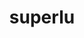 ---
title: "superlu"
layout: cache
categories: [package, develop]
meta: {"compilers": ["cce@18.0.0", "gcc@11.4.0", "gcc@12.3.0", "intel-oneapi-compilers@2025.1.0"], "num_specs": 61, "num_specs_by_stack": {"e4s": 10, "e4s-cray-rhel": 16, "e4s-neoverse-v2": 11, "e4s-oneapi": 13, "root": 61, "tutorial": 11}, "oss": ["rhel8", "ubuntu22.04"], "platforms": ["linux"], "stacks": ["e4s", "e4s-cray-rhel", "e4s-neoverse-v2", "e4s-oneapi", "root", "tutorial"], "targets": ["neoverse_v2", "x86_64_v3"], "versions": ["5.3.0", "7.0.0"]}
spec_details: [{"compiler": "gcc@11.4.0", "hash": "2chswns65kepdwnfgmtmcja65vsihr4a", "os": "ubuntu22.04", "platform": "linux", "size": "-", "stacks": ["e4s-neoverse-v2", "root"], "target": "neoverse_v2", "variants": ["build_system=cmake", "build_type=Release", "+fortran", "generator=make", "~ipo", "+pic"], "versions": ["7.0.0"]}, {"compiler": "cce@18.0.0", "hash": "35ivzp5iaw7vudd645xbgc62wsgucykg", "os": "rhel8", "platform": "linux", "size": "-", "stacks": ["e4s-cray-rhel", "root"], "target": "x86_64_v3", "variants": ["build_system=cmake", "build_type=Release", "+fortran", "generator=make", "~ipo", "+pic"], "versions": ["7.0.0"]}, {"compiler": "gcc@11.4.0", "hash": "37yuc2ldkpga6vwmyuqkk7tutbb2f6d6", "os": "ubuntu22.04", "platform": "linux", "size": "-", "stacks": ["e4s", "root"], "target": "x86_64_v3", "variants": ["build_system=cmake", "build_type=Release", "+fortran", "generator=make", "~ipo", "+pic"], "versions": ["7.0.0"]}, {"compiler": "intel-oneapi-compilers@2025.1.0", "hash": "3hbami6fuvlkqk55rgpqkyeegmvjxzal", "os": "ubuntu22.04", "platform": "linux", "size": "-", "stacks": ["e4s-oneapi", "root"], "target": "x86_64_v3", "variants": ["build_system=cmake", "build_type=Release", "+fortran", "generator=make", "~ipo", "+pic"], "versions": ["7.0.0"]}, {"compiler": "intel-oneapi-compilers@2025.1.0", "hash": "4thyp7vwxc6zitctdx2rmme4nocjwx5v", "os": "ubuntu22.04", "platform": "linux", "size": "-", "stacks": ["e4s-oneapi", "root"], "target": "x86_64_v3", "variants": ["build_system=cmake", "build_type=Release", "+fortran", "generator=make", "~ipo", "+pic"], "versions": ["7.0.0"]}, {"compiler": "cce@18.0.0", "hash": "6b6tn3gclzymuzmmidpe7irgcchdc4ri", "os": "rhel8", "platform": "linux", "size": "-", "stacks": ["e4s-cray-rhel", "root"], "target": "x86_64_v3", "variants": ["build_system=cmake", "build_type=Release", "+fortran", "generator=make", "~ipo", "+pic"], "versions": ["7.0.0"]}, {"compiler": "cce@18.0.0", "hash": "6ntwytculnoyol3zu5dq4uuus4an6uum", "os": "rhel8", "platform": "linux", "size": "-", "stacks": ["e4s-cray-rhel", "root"], "target": "x86_64_v3", "variants": ["build_system=cmake", "build_type=Release", "+fortran", "generator=make", "~ipo", "+pic"], "versions": ["7.0.0"]}, {"compiler": "gcc@12.3.0", "hash": "7k6im3k52k7nhzajruvl3infejektjxn", "os": "ubuntu22.04", "platform": "linux", "size": "-", "stacks": ["root", "tutorial"], "target": "x86_64_v3", "variants": ["build_system=cmake", "build_type=Release", "+fortran", "generator=make", "~ipo", "+pic"], "versions": ["5.3.0"]}, {"compiler": "intel-oneapi-compilers@2025.1.0", "hash": "7lbrthn3eywxfwbll6v4lsgn7ew2ca46", "os": "ubuntu22.04", "platform": "linux", "size": "-", "stacks": ["e4s-oneapi", "root"], "target": "x86_64_v3", "variants": ["build_system=cmake", "build_type=Release", "+fortran", "generator=make", "~ipo", "+pic"], "versions": ["7.0.0"]}, {"compiler": "cce@18.0.0", "hash": "7ui5o6os5d3mphzvapvus2fc4gotxot3", "os": "rhel8", "platform": "linux", "size": "-", "stacks": ["e4s-cray-rhel", "root"], "target": "x86_64_v3", "variants": ["build_system=cmake", "build_type=Release", "+fortran", "generator=make", "~ipo", "+pic"], "versions": ["7.0.0"]}, {"compiler": "gcc@12.3.0", "hash": "a6xzjbiekt2mlcakklk4g2nucginzahw", "os": "ubuntu22.04", "platform": "linux", "size": "-", "stacks": ["root", "tutorial"], "target": "x86_64_v3", "variants": ["build_system=cmake", "build_type=Release", "+fortran", "generator=make", "~ipo", "+pic"], "versions": ["5.3.0"]}, {"compiler": "gcc@12.3.0", "hash": "amqm6376ml2hc7bogoayaj5kvtv5oatf", "os": "ubuntu22.04", "platform": "linux", "size": "-", "stacks": ["root", "tutorial"], "target": "x86_64_v3", "variants": ["build_system=cmake", "build_type=Release", "+fortran", "generator=make", "~ipo", "+pic"], "versions": ["5.3.0"]}, {"compiler": "gcc@12.3.0", "hash": "aqxoszdkhdesrzu7lydwzbl77uhkj6va", "os": "ubuntu22.04", "platform": "linux", "size": "-", "stacks": ["root", "tutorial"], "target": "x86_64_v3", "variants": ["build_system=cmake", "build_type=Release", "+fortran", "generator=make", "~ipo", "+pic"], "versions": ["5.3.0"]}, {"compiler": "intel-oneapi-compilers@2025.1.0", "hash": "aw42rxrukz5hkn5izyyqqu755driw3ok", "os": "ubuntu22.04", "platform": "linux", "size": "-", "stacks": ["e4s-oneapi", "root"], "target": "x86_64_v3", "variants": ["build_system=cmake", "build_type=Release", "+fortran", "generator=make", "~ipo", "+pic"], "versions": ["7.0.0"]}, {"compiler": "gcc@11.4.0", "hash": "bdexp7ag2yv47acnrkedra7yj3t7426t", "os": "ubuntu22.04", "platform": "linux", "size": "-", "stacks": ["e4s-neoverse-v2", "root"], "target": "neoverse_v2", "variants": ["build_system=cmake", "build_type=Release", "+fortran", "generator=make", "~ipo", "+pic"], "versions": ["7.0.0"]}, {"compiler": "gcc@11.4.0", "hash": "cbqshs7hwxespw7ezxoizbs2hgnhzv23", "os": "ubuntu22.04", "platform": "linux", "size": "-", "stacks": ["e4s", "root"], "target": "x86_64_v3", "variants": ["build_system=cmake", "build_type=Release", "+fortran", "generator=make", "~ipo", "+pic"], "versions": ["7.0.0"]}, {"compiler": "intel-oneapi-compilers@2025.1.0", "hash": "dk2hglymwltb3c6idyvhri26vatrpm7x", "os": "ubuntu22.04", "platform": "linux", "size": "-", "stacks": ["e4s-oneapi", "root"], "target": "x86_64_v3", "variants": ["build_system=cmake", "build_type=Release", "+fortran", "generator=make", "~ipo", "+pic"], "versions": ["7.0.0"]}, {"compiler": "cce@18.0.0", "hash": "dpjxentyaa7cfv3namxziro6nle6opne", "os": "rhel8", "platform": "linux", "size": "-", "stacks": ["e4s-cray-rhel", "root"], "target": "x86_64_v3", "variants": ["build_system=cmake", "build_type=Release", "+fortran", "generator=make", "~ipo", "+pic"], "versions": ["7.0.0"]}, {"compiler": "intel-oneapi-compilers@2025.1.0", "hash": "drwmpfuevowwie5z5dpvaemxbaybityq", "os": "ubuntu22.04", "platform": "linux", "size": "-", "stacks": ["e4s-oneapi", "root"], "target": "x86_64_v3", "variants": ["build_system=cmake", "build_type=Release", "+fortran", "generator=make", "~ipo", "+pic"], "versions": ["7.0.0"]}, {"compiler": "gcc@12.3.0", "hash": "ergczup6pbzk3kbjxnliedorsa6kw4ub", "os": "ubuntu22.04", "platform": "linux", "size": "-", "stacks": ["root", "tutorial"], "target": "x86_64_v3", "variants": ["build_system=cmake", "build_type=Release", "+fortran", "generator=make", "~ipo", "+pic"], "versions": ["5.3.0"]}, {"compiler": "cce@18.0.0", "hash": "es2mrvmg5fauiwchjdsdsrnaotuu6du7", "os": "rhel8", "platform": "linux", "size": "-", "stacks": ["e4s-cray-rhel", "root"], "target": "x86_64_v3", "variants": ["build_system=cmake", "build_type=Release", "+fortran", "generator=make", "~ipo", "+pic"], "versions": ["7.0.0"]}, {"compiler": "gcc@12.3.0", "hash": "fcokbnfl4kyqwh55pqjk6dsruaizkpnm", "os": "ubuntu22.04", "platform": "linux", "size": "-", "stacks": ["root", "tutorial"], "target": "x86_64_v3", "variants": ["build_system=cmake", "build_type=Release", "+fortran", "generator=make", "~ipo", "+pic"], "versions": ["5.3.0"]}, {"compiler": "cce@18.0.0", "hash": "fxi3vhwxi45se35qzycayjbmr3dhpfb7", "os": "rhel8", "platform": "linux", "size": "-", "stacks": ["e4s-cray-rhel", "root"], "target": "x86_64_v3", "variants": ["build_system=cmake", "build_type=Release", "+fortran", "generator=make", "~ipo", "+pic"], "versions": ["7.0.0"]}, {"compiler": "cce@18.0.0", "hash": "g5iqrctqekcif5bmqvmvpz6jwt5mubvd", "os": "rhel8", "platform": "linux", "size": "-", "stacks": ["e4s-cray-rhel", "root"], "target": "x86_64_v3", "variants": ["build_system=cmake", "build_type=Release", "+fortran", "generator=make", "~ipo", "+pic"], "versions": ["7.0.0"]}, {"compiler": "gcc@11.4.0", "hash": "gsgbyyst7zy3p3sg57lv4bu7v67cz2eq", "os": "ubuntu22.04", "platform": "linux", "size": "-", "stacks": ["e4s", "root"], "target": "x86_64_v3", "variants": ["build_system=cmake", "build_type=Release", "+fortran", "generator=make", "~ipo", "+pic"], "versions": ["7.0.0"]}, {"compiler": "gcc@11.4.0", "hash": "ilvnxxjmsajmkk7t5y3v2rhzpjvo6e7u", "os": "ubuntu22.04", "platform": "linux", "size": "-", "stacks": ["e4s-neoverse-v2", "root"], "target": "neoverse_v2", "variants": ["build_system=cmake", "build_type=Release", "+fortran", "generator=make", "~ipo", "+pic"], "versions": ["7.0.0"]}, {"compiler": "cce@18.0.0", "hash": "jdwfzkgvtgs3p3hh4fyaxj2ylgfgszsd", "os": "rhel8", "platform": "linux", "size": "-", "stacks": ["e4s-cray-rhel", "root"], "target": "x86_64_v3", "variants": ["build_system=cmake", "build_type=Release", "+fortran", "generator=make", "~ipo", "+pic"], "versions": ["7.0.0"]}, {"compiler": "intel-oneapi-compilers@2025.1.0", "hash": "k2jo3jahcaljn3f7d6dta7ppr3m6jpl3", "os": "ubuntu22.04", "platform": "linux", "size": "-", "stacks": ["e4s-oneapi", "root"], "target": "x86_64_v3", "variants": ["build_system=cmake", "build_type=Release", "+fortran", "generator=make", "~ipo", "+pic"], "versions": ["7.0.0"]}, {"compiler": "gcc@11.4.0", "hash": "k2pydwjridiivlaix3w67zbzdjr4ehy3", "os": "ubuntu22.04", "platform": "linux", "size": "-", "stacks": ["e4s-neoverse-v2", "root"], "target": "neoverse_v2", "variants": ["build_system=cmake", "build_type=Release", "+fortran", "generator=make", "~ipo", "+pic"], "versions": ["7.0.0"]}, {"compiler": "cce@18.0.0", "hash": "kakulzpbgqei5ndlliq27cirzrfbcpqt", "os": "rhel8", "platform": "linux", "size": "-", "stacks": ["e4s-cray-rhel", "root"], "target": "x86_64_v3", "variants": ["build_system=cmake", "build_type=Release", "+fortran", "generator=make", "~ipo", "+pic"], "versions": ["7.0.0"]}, {"compiler": "cce@18.0.0", "hash": "keod2qkvlvpvwbpcgt4zalrwhn77uo2k", "os": "rhel8", "platform": "linux", "size": "-", "stacks": ["e4s-cray-rhel", "root"], "target": "x86_64_v3", "variants": ["build_system=cmake", "build_type=Release", "+fortran", "generator=make", "~ipo", "+pic"], "versions": ["7.0.0"]}, {"compiler": "gcc@11.4.0", "hash": "laqg65a65swnht5bcfg5vwbitqdeza53", "os": "ubuntu22.04", "platform": "linux", "size": "-", "stacks": ["e4s-neoverse-v2", "root"], "target": "neoverse_v2", "variants": ["build_system=cmake", "build_type=Release", "+fortran", "generator=make", "~ipo", "+pic"], "versions": ["7.0.0"]}, {"compiler": "gcc@11.4.0", "hash": "lb26wyjrok7evhbywwoema6zbw2c35kv", "os": "ubuntu22.04", "platform": "linux", "size": "-", "stacks": ["e4s", "root"], "target": "x86_64_v3", "variants": ["build_system=cmake", "build_type=Release", "+fortran", "generator=make", "~ipo", "+pic"], "versions": ["7.0.0"]}, {"compiler": "cce@18.0.0", "hash": "likyvdcifvax3ufvmyk2lwwgkqbxol7t", "os": "rhel8", "platform": "linux", "size": "-", "stacks": ["e4s-cray-rhel", "root"], "target": "x86_64_v3", "variants": ["build_system=cmake", "build_type=Release", "+fortran", "generator=make", "~ipo", "+pic"], "versions": ["7.0.0"]}, {"compiler": "gcc@11.4.0", "hash": "lrznoerg7ji4eetspzgibh2azc5grxxv", "os": "ubuntu22.04", "platform": "linux", "size": "-", "stacks": ["e4s-neoverse-v2", "root"], "target": "neoverse_v2", "variants": ["build_system=cmake", "build_type=Release", "+fortran", "generator=make", "~ipo", "+pic"], "versions": ["7.0.0"]}, {"compiler": "cce@18.0.0", "hash": "m5dbdqbz7rjcrc4zo2o4jsdciwjuxdiz", "os": "rhel8", "platform": "linux", "size": "-", "stacks": ["e4s-cray-rhel", "root"], "target": "x86_64_v3", "variants": ["build_system=cmake", "build_type=Release", "+fortran", "generator=make", "~ipo", "+pic"], "versions": ["7.0.0"]}, {"compiler": "intel-oneapi-compilers@2025.1.0", "hash": "mpkiqsihebump6oj6tqfm6csm2ahj3qe", "os": "ubuntu22.04", "platform": "linux", "size": "-", "stacks": ["e4s-oneapi", "root"], "target": "x86_64_v3", "variants": ["build_system=cmake", "build_type=Release", "+fortran", "generator=make", "~ipo", "+pic"], "versions": ["7.0.0"]}, {"compiler": "gcc@11.4.0", "hash": "olmkyy6qw2ru37lvh7gpenbtz5w52vke", "os": "ubuntu22.04", "platform": "linux", "size": "-", "stacks": ["e4s", "root"], "target": "x86_64_v3", "variants": ["build_system=cmake", "build_type=Release", "+fortran", "generator=make", "~ipo", "+pic"], "versions": ["7.0.0"]}, {"compiler": "intel-oneapi-compilers@2025.1.0", "hash": "pq5okfcjpjvhl3u3yoawd64k6tikjokt", "os": "ubuntu22.04", "platform": "linux", "size": "-", "stacks": ["e4s-oneapi", "root"], "target": "x86_64_v3", "variants": ["build_system=cmake", "build_type=Release", "+fortran", "generator=make", "~ipo", "+pic"], "versions": ["7.0.0"]}, {"compiler": "gcc@12.3.0", "hash": "pt44hyixemxjgflt5uk7xw7so45ilkyy", "os": "ubuntu22.04", "platform": "linux", "size": "-", "stacks": ["root", "tutorial"], "target": "x86_64_v3", "variants": ["build_system=cmake", "build_type=Release", "+fortran", "generator=make", "~ipo", "+pic"], "versions": ["5.3.0"]}, {"compiler": "gcc@11.4.0", "hash": "qdqblwqs6igjqhodndg7ptwcxpeqvyq3", "os": "ubuntu22.04", "platform": "linux", "size": "-", "stacks": ["e4s", "root"], "target": "x86_64_v3", "variants": ["build_system=cmake", "build_type=Release", "+fortran", "generator=make", "~ipo", "+pic"], "versions": ["7.0.0"]}, {"compiler": "gcc@11.4.0", "hash": "qg3ijgac2k5ccnpeqnliqivl2os645rz", "os": "ubuntu22.04", "platform": "linux", "size": "-", "stacks": ["e4s-neoverse-v2", "root"], "target": "neoverse_v2", "variants": ["build_system=cmake", "build_type=Release", "+fortran", "generator=make", "~ipo", "+pic"], "versions": ["7.0.0"]}, {"compiler": "gcc@11.4.0", "hash": "qjbvdpfk3jwkr633ufc2knl4zg77icd7", "os": "ubuntu22.04", "platform": "linux", "size": "-", "stacks": ["e4s-neoverse-v2", "root"], "target": "neoverse_v2", "variants": ["build_system=cmake", "build_type=Release", "+fortran", "generator=make", "~ipo", "+pic"], "versions": ["7.0.0"]}, {"compiler": "intel-oneapi-compilers@2025.1.0", "hash": "qngxpylxcx7ilekxbaxqwys2nf7aiv3i", "os": "ubuntu22.04", "platform": "linux", "size": "-", "stacks": ["e4s-oneapi", "root"], "target": "x86_64_v3", "variants": ["build_system=cmake", "build_type=Release", "+fortran", "generator=make", "~ipo", "+pic"], "versions": ["7.0.0"]}, {"compiler": "gcc@11.4.0", "hash": "roagf7jb3bozdfaevlkk4hpcq47oag3r", "os": "ubuntu22.04", "platform": "linux", "size": "-", "stacks": ["e4s", "root"], "target": "x86_64_v3", "variants": ["build_system=cmake", "build_type=Release", "+fortran", "generator=make", "~ipo", "+pic"], "versions": ["7.0.0"]}, {"compiler": "intel-oneapi-compilers@2025.1.0", "hash": "sjjj2pi5xkh4453gn5v7ktet7ww77i54", "os": "ubuntu22.04", "platform": "linux", "size": "-", "stacks": ["e4s-oneapi", "root"], "target": "x86_64_v3", "variants": ["build_system=cmake", "build_type=Release", "+fortran", "generator=make", "~ipo", "+pic"], "versions": ["7.0.0"]}, {"compiler": "gcc@11.4.0", "hash": "so63zhnkucuhjsq6efgzrdkyailh5lls", "os": "ubuntu22.04", "platform": "linux", "size": "-", "stacks": ["e4s-neoverse-v2", "root"], "target": "neoverse_v2", "variants": ["build_system=cmake", "build_type=Release", "+fortran", "generator=make", "~ipo", "+pic"], "versions": ["7.0.0"]}, {"compiler": "gcc@11.4.0", "hash": "tkeoo25v64ihw2fgnyleswomcrdi3dfj", "os": "ubuntu22.04", "platform": "linux", "size": "-", "stacks": ["e4s-neoverse-v2", "root"], "target": "neoverse_v2", "variants": ["build_system=cmake", "build_type=Release", "+fortran", "generator=make", "~ipo", "+pic"], "versions": ["7.0.0"]}, {"compiler": "cce@18.0.0", "hash": "tmwqqd2uldd3xzmheqp227ye3wdhj36h", "os": "rhel8", "platform": "linux", "size": "-", "stacks": ["e4s-cray-rhel", "root"], "target": "x86_64_v3", "variants": ["build_system=cmake", "build_type=Release", "+fortran", "generator=make", "~ipo", "+pic"], "versions": ["7.0.0"]}, {"compiler": "gcc@12.3.0", "hash": "tvj2q74otapzgmjokouxu35xfgk4j5c6", "os": "ubuntu22.04", "platform": "linux", "size": "-", "stacks": ["root", "tutorial"], "target": "x86_64_v3", "variants": ["build_system=cmake", "build_type=Release", "+fortran", "generator=make", "~ipo", "+pic"], "versions": ["5.3.0"]}, {"compiler": "gcc@11.4.0", "hash": "tyozj4zdnisp6pmy63p34mo7j43by4aa", "os": "ubuntu22.04", "platform": "linux", "size": "-", "stacks": ["e4s", "root"], "target": "x86_64_v3", "variants": ["build_system=cmake", "build_type=Release", "+fortran", "generator=make", "~ipo", "+pic"], "versions": ["7.0.0"]}, {"compiler": "cce@18.0.0", "hash": "ugboj5hcbixeh24xpg3fwesdnn7jmxea", "os": "rhel8", "platform": "linux", "size": "-", "stacks": ["e4s-cray-rhel", "root"], "target": "x86_64_v3", "variants": ["build_system=cmake", "build_type=Release", "+fortran", "generator=make", "~ipo", "+pic"], "versions": ["7.0.0"]}, {"compiler": "gcc@11.4.0", "hash": "unec5ahdkjyzawjj3rymjal6azxl2vyt", "os": "ubuntu22.04", "platform": "linux", "size": "-", "stacks": ["e4s", "root"], "target": "x86_64_v3", "variants": ["build_system=cmake", "build_type=Release", "+fortran", "generator=make", "~ipo", "+pic"], "versions": ["7.0.0"]}, {"compiler": "intel-oneapi-compilers@2025.1.0", "hash": "v53rhcqnvqev2m6xh5qh6o2dc2j7otpn", "os": "ubuntu22.04", "platform": "linux", "size": "-", "stacks": ["e4s-oneapi", "root"], "target": "x86_64_v3", "variants": ["build_system=cmake", "build_type=Release", "+fortran", "generator=make", "~ipo", "+pic"], "versions": ["7.0.0"]}, {"compiler": "gcc@12.3.0", "hash": "vxhy7bugr32pxhpluiszyr2xhdpbryae", "os": "ubuntu22.04", "platform": "linux", "size": "-", "stacks": ["root", "tutorial"], "target": "x86_64_v3", "variants": ["build_system=cmake", "build_type=Release", "+fortran", "generator=make", "~ipo", "+pic"], "versions": ["5.3.0"]}, {"compiler": "gcc@11.4.0", "hash": "wagpqkhnxbcz76zn6slj2khxziv4cbmk", "os": "ubuntu22.04", "platform": "linux", "size": "-", "stacks": ["e4s-neoverse-v2", "root"], "target": "neoverse_v2", "variants": ["build_system=cmake", "build_type=Release", "+fortran", "generator=make", "~ipo", "+pic"], "versions": ["7.0.0"]}, {"compiler": "intel-oneapi-compilers@2025.1.0", "hash": "x5cmmdcf7m4zc265qvybnscfojzs537q", "os": "ubuntu22.04", "platform": "linux", "size": "-", "stacks": ["e4s-oneapi", "root"], "target": "x86_64_v3", "variants": ["build_system=cmake", "build_type=Release", "+fortran", "generator=make", "~ipo", "+pic"], "versions": ["7.0.0"]}, {"compiler": "gcc@12.3.0", "hash": "xcqwbtwnow34nwmjfve57ukev7v4vd3j", "os": "ubuntu22.04", "platform": "linux", "size": "-", "stacks": ["root", "tutorial"], "target": "x86_64_v3", "variants": ["build_system=cmake", "build_type=Release", "+fortran", "generator=make", "~ipo", "+pic"], "versions": ["5.3.0"]}, {"compiler": "cce@18.0.0", "hash": "xlon36lf76j6dv4fpl3fmggkdaz2j6we", "os": "rhel8", "platform": "linux", "size": "-", "stacks": ["e4s-cray-rhel", "root"], "target": "x86_64_v3", "variants": ["build_system=cmake", "build_type=Release", "+fortran", "generator=make", "~ipo", "+pic"], "versions": ["7.0.0"]}, {"compiler": "gcc@12.3.0", "hash": "xuq3vv2m2jjyjzaswktnce7p5zvzeer6", "os": "ubuntu22.04", "platform": "linux", "size": "-", "stacks": ["root", "tutorial"], "target": "x86_64_v3", "variants": ["build_system=cmake", "build_type=Release", "+fortran", "generator=make", "~ipo", "+pic"], "versions": ["5.3.0"]}, {"compiler": "gcc@11.4.0", "hash": "yrjmnjm6xmq2krjkvk2mpx64qsvsyd42", "os": "ubuntu22.04", "platform": "linux", "size": "-", "stacks": ["e4s", "root"], "target": "x86_64_v3", "variants": ["build_system=cmake", "build_type=Release", "+fortran", "generator=make", "~ipo", "+pic"], "versions": ["7.0.0"]}]
---